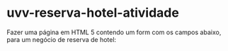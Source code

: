 # uvv-reserva-hotel-atividade
Fazer uma página em HTML 5 contendo um form com os campos abaixo, para um negócio de reserva de hotel:
